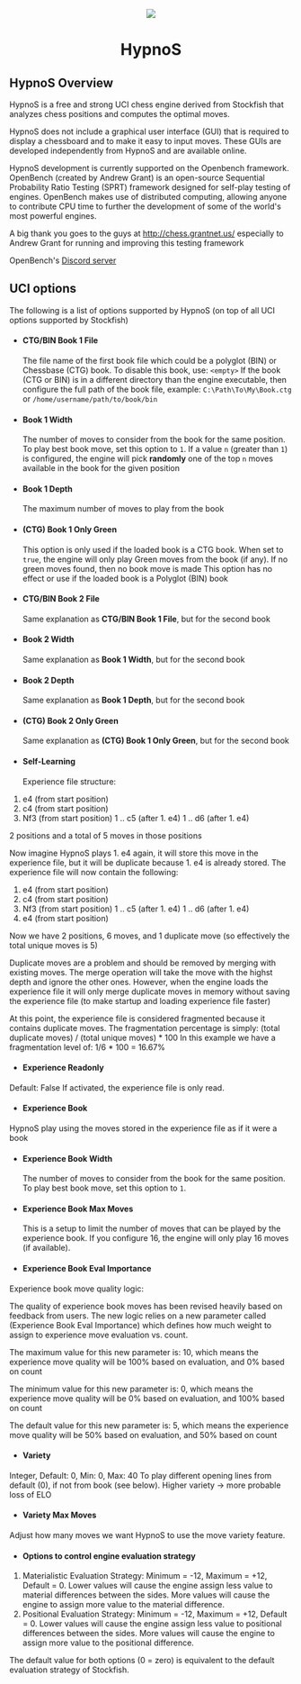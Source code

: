<p align="center">
  <img src="http://outskirts.altervista.org/forum/ext/dmzx/imageupload/img-files/2/ca292f8/8585091/34788e79c6bbe7cf7bb578c6fb4d11f8.jpg">
</p>

<h1 align="center">HypnoS</h1>

## HypnoS Overview


HypnoS is a free and strong UCI chess engine derived from Stockfish 
that analyzes chess positions and computes the optimal moves.

HypnoS does not include a graphical user interface (GUI) that is required 
to display a chessboard and to make it easy to input moves. These GUIs are 
developed independently from HypnoS and are available online.

HypnoS development is currently supported on the Openbench framework. OpenBench (created by Andrew Grant) is an open-source Sequential Probability Ratio Testing (SPRT) framework designed for self-play testing of engines. OpenBench makes use of distributed computing, allowing anyone to contribute CPU time to further the development of some of the world's most powerful engines.

A big thank you goes to the guys at http://chess.grantnet.us/ especially to Andrew Grant for running and improving this testing framework


OpenBench's [Discord server](https://discord.com/invite/9MVg7fBTpM)

## UCI options

The following is a list of options supported by HypnoS (on top of all UCI options supported by Stockfish)
  * #### CTG/BIN Book 1 File
    The file name of the first book file which could be a polyglot (BIN) or Chessbase (CTG) book. To disable this book, use: ```<empty>```
    If the book (CTG or BIN) is in a different directory than the engine executable, then configure the full path of the book file, example:
    ```C:\Path\To\My\Book.ctg``` or ```/home/username/path/to/book/bin```

  * #### Book 1 Width
    The number of moves to consider from the book for the same position. To play best book move, set this option to ```1```. If a value ```n``` (greater than ```1```) is configured, the engine will pick **randomly** one of the top ```n``` moves available in the book for the given position

  * #### Book 1 Depth
    The maximum number of moves to play from the book
	
  * #### (CTG) Book 1 Only Green
    This option is only used if the loaded book is a CTG book. When set to ```true```, the engine will only play Green moves from the book (if any). If no green moves found, then no book move is made
	This option has no effect or use if the loaded book is a Polyglot (BIN) book
    
  * #### CTG/BIN Book 2 File
    Same explanation as **CTG/BIN Book 1 File**, but for the second book

  * #### Book 2 Width
    Same explanation as **Book 1 Width**, but for the second book

  * #### Book 2 Depth
    Same explanation as **Book 1 Depth**, but for the second book

  * #### (CTG) Book 2 Only Green
    Same explanation as **(CTG) Book 1 Only Green**, but for the second book

  * #### Self-Learning
	Experience file structure:

1. e4 (from start position)
1. c4 (from start position)
1. Nf3 (from start position)
1 .. c5 (after 1. e4)
1 .. d6 (after 1. e4)

2 positions and a total of 5 moves in those positions

Now imagine HypnoS plays 1. e4 again, it will store this move in the experience file, but it will be duplicate because 1. e4 is already stored. The experience file will now contain the following:
1. e4 (from start position)
1. c4 (from start position)
1. Nf3 (from start position)
1 .. c5 (after 1. e4)
1 .. d6 (after 1. e4)
1. e4 (from start position)

Now we have 2 positions, 6 moves, and 1 duplicate move (so effectively the total unique moves is 5)

Duplicate moves are a problem and should be removed by merging with existing moves. The merge operation will take the move with the highst depth and ignore the other ones. However, when the engine loads the experience file it will only merge duplicate moves in memory without saving the experience file (to make startup and loading experience file faster)

At this point, the experience file is considered fragmented because it contains duplicate moves. The fragmentation percentage is simply: (total duplicate moves) / (total unique moves) * 100
In this example we have a fragmentation level of: 1/6 * 100 = 16.67%

  * #### Experience Readonly
  Default: False If activated, the experience file is only read.
  
  * #### Experience Book
  HypnoS play using the moves stored in the experience file as if it were a book

  * #### Experience Book Width
    The number of moves to consider from the book for the same position. To play best book move, set this option to ```1```.	
  * #### Experience Book Max Moves
	This is a setup to limit the number of moves that can be played by the experience book.
	If you configure 16, the engine will only play 16 moves (if available).
	
  * #### Experience Book Eval Importance 
Experience book move quality logic:

The quality of experience book moves has been revised heavily based on feedback from users. The new logic relies on a new parameter called (Experience Book Eval Importance) which defines how much weight to assign to experience move evaluation vs. count.

The maximum value for this new parameter is: 10, which means the experience move quality will be 100% based on evaluation, and 0% based on count

The minimum value for this new parameter is: 0, which means the experience move quality will be 0% based on evaluation, and 100% based on count

The default value for this new parameter is: 5, which means the experience move quality will be 50% based on evaluation, and 50% based on count																			  


  * #### Variety
Integer, Default: 0, Min: 0, Max: 40 To play different opening lines from default (0), if not from book (see below).
Higher variety -> more probable loss of ELO

  * #### Variety Max Moves
Adjust how many moves we want HypnoS to use the move variety feature.  

  * #### Options to control engine evaluation strategy
1) Materialistic Evaluation Strategy: Minimum = -12, Maximum = +12, Default = 0. Lower values will cause the engine assign less value to material differences between the sides. More values will cause the engine to assign more value to the material difference.
2) Positional Evaluation Strategy: Minimum = -12, Maximum = +12, Default = 0. Lower values will cause the engine assign less value to positional differences between the sides. More values will cause the engine to assign more value to the positional difference.

The default value for both options (0 = zero) is equivalent to the default evaluation strategy of Stockfish.